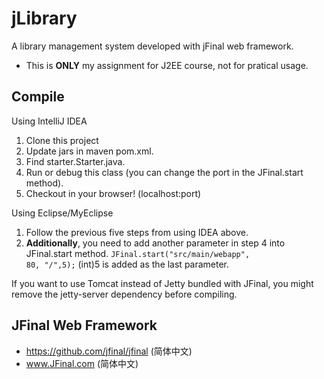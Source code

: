 # jLibrary
A library management system developed with jFinal web framework.

- This is **ONLY** my assignment for J2EE course, not for pratical usage.

## Compile

Using IntelliJ IDEA
1.  Clone this project
2.  Update jars in maven pom.xml.
3.  Find starter.Starter.java.
4.  Run or debug this class (you can change the port in the JFinal.start method).
5.  Checkout in your browser! (localhost:port)

Using Eclipse/MyEclipse
1.  Follow the previous five steps from using IDEA above.
1.  **Additionally**, you need to add another parameter in step 4 into JFinal.start method.
    <code>JFinal.start("src/main/webapp", 80, "/",5);</code> (int)5 is added as the last parameter.

If you want to use Tomcat instead of Jetty bundled with JFinal, you might remove the jetty-server dependency before compiling.

## JFinal Web Framework

- https://github.com/jfinal/jfinal (简体中文) 
- www.JFinal.com (简体中文)
